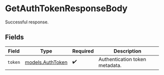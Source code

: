 # GetAuthTokenResponseBody

Successful response.


## Fields

| Field                                      | Type                                       | Required                                   | Description                                |
| ------------------------------------------ | ------------------------------------------ | ------------------------------------------ | ------------------------------------------ |
| `token`                                    | [models.AuthToken](../models/authtoken.md) | :heavy_check_mark:                         | Authentication token metadata.             |
